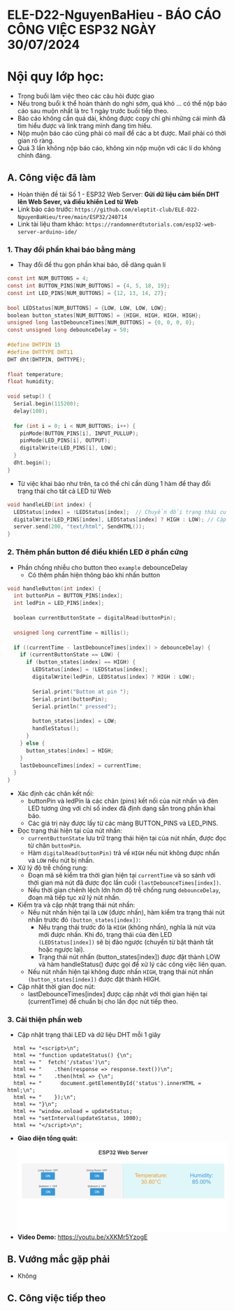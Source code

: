 # ELE-D22-NguyenBaHieu - BÁO CÁO CÔNG VIỆC ESP32 NGÀY 30/07/2024
# Nội quy lớp học:
- Trong buổi làm việc theo các câu hỏi được giao
- Nếu trong buổi k thể hoàn thành do nghi sớm, quá khó ... có thể nộp báo cáo sau muộn nhất là trc 1 ngày trước buối tiếp theo.
- Báo cáo không cần quá dài, không được copy chỉ ghi những cái mình đã tìm hiểu được và link trang mình đang tìm hiếu.
- Nộp muộn báo cáo cüng phải có mail để các a bt được. Mail phải có thời gian rö ràng.
- Quá 3 lần không nộp báo cáo, không xin nộp muộn với các lí do không chính đáng.
## A. Công việc đã làm
- Hoàn thiện đề tài Số 1 - ESP32 Web Server: **Gửi dữ liệu cảm biến DHT lên Web Sever, và điều khiển Led từ Web**
- Link báo cáo trước: 
```https://github.com/eleptit-club/ELE-D22-NguyenBaHieu/tree/main/ESP32/240714```
- Link tài liệu tham khảo:
```https://randomnerdtutorials.com/esp32-web-server-arduino-ide/```
### 1. Thay đổi phần khai báo bằng mảng
- Thay đổi để thu gọn phần khai báo, dễ dàng quản lí
```c
const int NUM_BUTTONS = 4;
const int BUTTON_PINS[NUM_BUTTONS] = {4, 5, 18, 19};
const int LED_PINS[NUM_BUTTONS] = {12, 13, 14, 27};

bool LEDStatus[NUM_BUTTONS] = {LOW, LOW, LOW, LOW};
boolean button_states[NUM_BUTTONS] = {HIGH, HIGH, HIGH, HIGH};
unsigned long lastDebounceTimes[NUM_BUTTONS] = {0, 0, 0, 0};
const unsigned long debounceDelay = 50;

#define DHTPIN 15
#define DHTTYPE DHT11
DHT dht(DHTPIN, DHTTYPE);

float temperature;
float humidity;

void setup() {
  Serial.begin(115200);
  delay(100);

  for (int i = 0; i < NUM_BUTTONS; i++) {
    pinMode(BUTTON_PINS[i], INPUT_PULLUP);
    pinMode(LED_PINS[i], OUTPUT);
    digitalWrite(LED_PINS[i], LOW);
  }
  dht.begin();
}
```
- Từ việc khai báo như trên, ta có thể chỉ cần dùng 1 hàm để thay đổi trạng thái cho tất cả LED từ Web
```c
void handleLED(int index) {
  LEDStatus[index] = !LEDStatus[index];  // Chuyển đổi trạng thái của LED chỉ định
  digitalWrite(LED_PINS[index], LEDStatus[index] ? HIGH : LOW); // Cập nhật trạng thái LED
  server.send(200, "text/html", SendHTML());
}
```
### 2. Thêm phần button để điều khiển LED ở phần cứng
- Phần chống nhiễu cho button theo `example` debounceDelay 
	+ Có thêm phần hiện thông báo khi nhấn button
	
```c
void handleButton(int index) {
  int buttonPin = BUTTON_PINS[index];
  int ledPin = LED_PINS[index];

  boolean currentButtonState = digitalRead(buttonPin);

  unsigned long currentTime = millis();

  if ((currentTime - lastDebounceTimes[index]) > debounceDelay) {
    if (currentButtonState == LOW) {
      if (button_states[index] == HIGH) {
        LEDStatus[index] = !LEDStatus[index];
        digitalWrite(ledPin, LEDStatus[index] ? HIGH : LOW);

        Serial.print("Button at pin ");
        Serial.print(buttonPin);
        Serial.println(" pressed");

        button_states[index] = LOW;
        handleStatus();
      }
    } else {
      button_states[index] = HIGH;
    }
    lastDebounceTimes[index] = currentTime;
  }
}
```
- Xác định các chân kết nối:
	+ buttonPin và ledPin là các chân (pins) kết nối của nút nhấn và đèn LED tương ứng với chỉ số index đã định dạng sẵn trong phần khai báo. 
	+ Các giá trị này được lấy từ các mảng BUTTON_PINS và LED_PINS.
- Đọc trạng thái hiện tại của nút nhấn:
	+ `currentButtonState` lưu trữ trạng thái hiện tại của nút nhấn, được đọc từ chân `buttonPin`.
	+ Hàm `digitalRead(buttonPin)` trả về `HIGH` nếu nút không được nhấn và `LOW` nếu nút bị nhấn.
- Xử lý độ trễ chống rung:
	+ Đoạn mã sẽ kiểm tra thời gian hiện tại `currentTime` và so sánh với thời gian mà nút đã được đọc lần cuối `(lastDebounceTimes[index])`. 
	+ Nếu thời gian chênh lệch lớn hơn độ trễ chống rung `debounceDelay`, đoạn mã tiếp tục xử lý nút nhấn.
- Kiểm tra và cập nhật trạng thái nút nhấn:
	+ Nếu nút nhấn hiện tại là `LOW` (được nhấn), hàm kiểm tra trạng thái nút nhấn trước đó `(button_states[index])`:
		+ Nếu trạng thái trước đó là `HIGH` (không nhấn), nghĩa là nút vừa mới được nhấn. Khi đó, trạng thái của đèn LED `(LEDStatus[index])` sẽ bị đảo ngược (chuyển từ bật thành tắt hoặc ngược lại).
		+ Trạng thái nút nhấn (button_states[index]) được đặt thành LOW và hàm handleStatus() được gọi để xử lý các công việc liên quan.
	+ Nếu nút nhấn hiện tại không được nhấn `HIGH`, trạng thái nút nhấn `(button_states[index])` được đặt thành HIGH.
- Cập nhật thời gian đọc nút:
	+ lastDebounceTimes[index] được cập nhật với thời gian hiện tại (currentTime) để chuẩn bị cho lần đọc nút tiếp theo.
### 3. Cải thiện phần web
- Cập nhật trạng thái LED và dữ liệu DHT mỗi 1 giây
```
  html += "<script>\n";
  html += "function updateStatus() {\n";
  html += "  fetch('/status')\n";
  html += "    .then(response => response.text())\n";
  html += "    .then(html => {\n";
  html += "      document.getElementById('status').innerHTML = html;\n";
  html += "    });\n";
  html += "}\n";
  html += "window.onload = updateStatus;
  html += "setInterval(updateStatus, 1000);
  html += "</script>\n";
```
- **Giao diện tổng quát:**
![alt](PIC/Giao_dien.png)
- **Video Demo:** https://youtu.be/xXKMr5YzogE
## B. Vướng mắc gặp phải
- Không
## C. Công việc tiếp theo